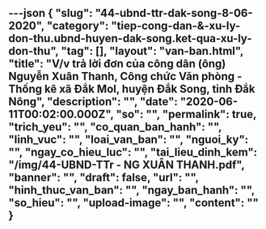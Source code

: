 ---json
{
    "slug": "44-ubnd-ttr-dak-song-8-06-2020",
    "category": "tiep-cong-dan-&-xu-ly-don-thu.ubnd-huyen-dak-song.ket-qua-xu-ly-don-thu",
    "tag": [],
    "layout": "van-ban.html",
    "title": "V/v trả lời đơn của công dân (ông) Nguyễn Xuân Thanh, Công chức Văn phòng - Thống kê xã Đắk Mol, huyện Đắk Song, tỉnh Đắk Nông",
    "description": "",
    "date": "2020-06-11T00:02:00.000Z",
    "so": "",
    "permalink": true,
    "trich_yeu": "",
    "co_quan_ban_hanh": "",
    "linh_vuc": "",
    "loai_van_ban": "",
    "nguoi_ky": "",
    "ngay_co_hieu_luc": "",
    "tai_lieu_dinh_kem": "/img/44-UBND-TTr - NG XUÂN THANH.pdf",
    "banner": "",
    "draft": false,
    "url": "",
    "hinh_thuc_van_ban": "",
    "ngay_ban_hanh": "",
    "so_hieu": "",
    "upload-image": "",
    "__content__": ""
}
---
